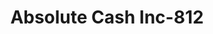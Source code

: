---
f_zip-code: 52807
f_state-code: IA
title: Absolute Cash Inc-812
f_phone: 563-441-9900
f_city-only: Davenport
f_address: 3527 Spring Street Davenport
f_location-unique-id: '812'
slug: absolute-cash-inc-812
updated-on: '2024-05-30T13:46:58.046Z'
created-on: '2024-05-30T13:36:59.803Z'
published-on: '2024-05-30T13:54:32.469Z'
f_city-state: cms/city/davenport-ia.md
f_company: cms/company/absolute-cash-inc.md
f_state: cms/state/iowa.md
layout: '[payday-loan].html'
tags: payday-loan
---
